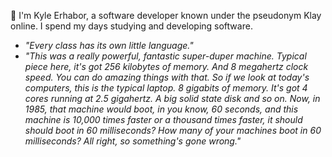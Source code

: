 👋 I'm Kyle Erhabor, a software developer known under the pseudonym Klay online. I spend my days
studying and developing software.

- *"Every class has its own little language."*
- *"This was a really powerful, fantastic super-duper machine. Typical piece here, it's got 256 kilobytes of memory. And 8 megahertz clock speed. You can do amazing things with that. So if we look at today's computers, this is the typical laptop. 8 gigabits of memory. It's got 4 cores running at 2.5 gigahertz. A big solid state disk and so on. Now, in 1985, that machine would boot, in you know, 60 seconds, and this machine is 10,000 times faster or a thousand times faster, it should should boot in 60 milliseconds? How many of your machines boot in 60 milliseconds? All right, so something's gone wrong."*
